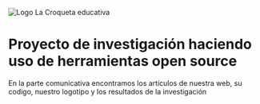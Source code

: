 ﻿![Logo La Croqueta educativa](https://avatars3.githubusercontent.com/u/33450219?s=200&v=4  "Logo Croqueta Educativa")


Proyecto de investigación haciendo uso de herramientas open source 
===

En la parte comunicativa encontramos los artículos de nuestra web, su codigo, nuestro logotipo y los resultados de la investigación
